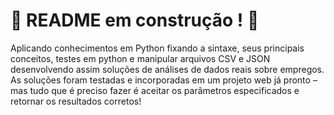# :construction: README em construção ! :construction:
<!-- Olá, Tryber!
Esse é apenas um arquivo inicial para o README do seu projeto.
É essencial que você preencha esse documento por conta própria, ok?
Não deixe de usar nossas dicas de escrita de README de projetos, e deixe sua criatividade brilhar!
:warning: IMPORTANTE: você precisa deixar nítido:
- quais arquivos/pastas foram desenvolvidos por você; 
- quais arquivos/pastas foram desenvolvidos por outra pessoa estudante;
- quais arquivos/pastas foram desenvolvidos pela Trybe.
-->
Aplicando conhecimentos em Python fixando a  sintaxe, seus principais conceitos,   testes em python e  manipular arquivos CSV e JSON desenvolvendo assim soluções de análises de dados reais sobre empregos. As soluções foram  testadas e incorporadas em um projeto web já pronto – mas tudo que é preciso fazer é aceitar os parâmetros especificados e retornar os resultados corretos!
